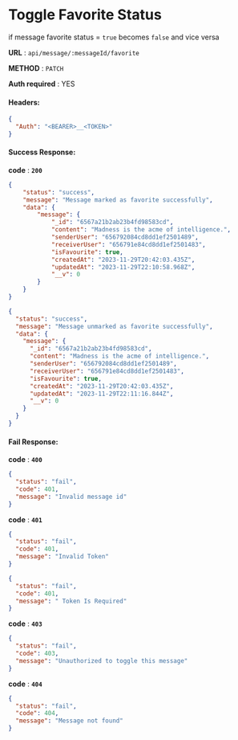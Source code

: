 # Toggle Favorite Status

if message favorite status = `true` becomes `false` and vice versa

**URL** : `api/message/:messageId/favorite`

**METHOD** : `PATCH`

**Auth required** : YES

#### Headers:

```json
{
  "Auth": "<BEARER>__<TOKEN>"
}
```

#### Success Response:

**code** : **`200`**

```Json
{
    "status": "success",
    "message": "Message marked as favorite successfully",
    "data": {
        "message": {
            "_id": "6567a21b2ab23b4fd98583cd",
            "content": "Madness is the acme of intelligence.",
            "senderUser": "656792084cd8dd1ef2501489",
            "receiverUser": "656791e84cd8dd1ef2501483",
            "isFavourite": true,
            "createdAt": "2023-11-29T20:42:03.435Z",
            "updatedAt": "2023-11-29T22:10:58.968Z",
            "__v": 0
        }
    }
}
```

```json
{
  "status": "success",
  "message": "Message unmarked as favorite successfully",
  "data": {
    "message": {
      "_id": "6567a21b2ab23b4fd98583cd",
      "content": "Madness is the acme of intelligence.",
      "senderUser": "656792084cd8dd1ef2501489",
      "receiverUser": "656791e84cd8dd1ef2501483",
      "isFavourite": true,
      "createdAt": "2023-11-29T20:42:03.435Z",
      "updatedAt": "2023-11-29T22:11:16.844Z",
      "__v": 0
    }
  }
}
```

#### Fail Response:

**code** : **`400`**

```json
{
  "status": "fail",
  "code": 401,
  "message": "Invalid message id"
}
```

**code** : **`401`**

```json
{
  "status": "fail",
  "code": 401,
  "message": "Invalid Token"
}
```

```json
{
  "status": "fail",
  "code": 401,
  "message": " Token Is Required"
}
```

**code** : **`403`**

```json
{
  "status": "fail",
  "code": 403,
  "message": "Unauthorized to toggle this message"
}
```

**code** : **`404`**

```json
{
  "status": "fail",
  "code": 404,
  "message": "Message not found"
}
```
